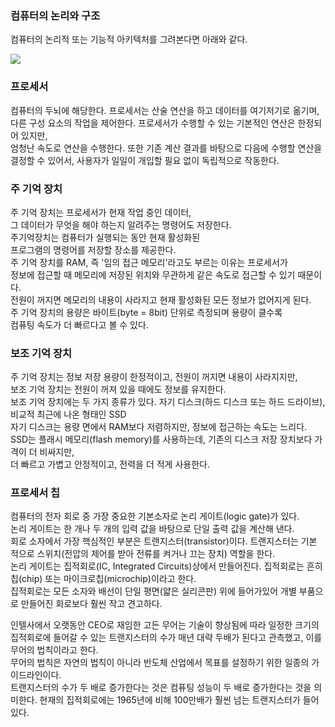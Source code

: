 ### 컴퓨터의 논리와 구조
컴퓨터의 논리적 또는 기능적 아키텍처를 그려본다면 아래와 같다.

<img src="https://t1.daumcdn.net/cfile/tistory/990D9A3A5B8290210D">
<br/>

### 프로세서
컴퓨터의 두뇌에 해당한다. 프로세서는 산술 연산을 하고 데이터를 여기저기로 옮기며,   
다른 구성 요소의 작업을 제어한다. 프로세서가 수행할 수 있는 기본적인 연산은 한정되어 있지만,   
엄청난 속도로 연산을 수행한다. 또한 기존 계산 결과를 바탕으로 다음에 수행할 연산을   
결정할 수 있어서, 사용자가 일일이 개입할 필요 없이 독립적으로 작동한다.
<br/>

### 주 기억 장치
주 기억 장치는 프로세서가 현재 작업 중인 데이터,   
그 데이터가 무엇을 해야 하는지 알려주는 명령어도 저장한다.   
주기억장치는 컴퓨터가 실행되는 동안 현재 활성화된   
프로그램의 명령어를 저장할 장소를 제공한다.   
주 기억 장치를 RAM, 즉 '임의 접근 메모리'라고도 부르는 이유는 프로세서가   
정보에 접근할 때 메모리에 저장된 위치와 무관하게 같은 속도로 접근할 수 있기 때문이다.   
전원이 꺼지면 메모리의 내용이 사라지고 현재 활성화된 모든 정보가 없어지게 된다.   
주 기억 장치의 용량은 바이트(byte = 8bit) 단위로 측정되며 용량이 클수록   
컴퓨팅 속도가 더 빠르다고 볼 수 있다.
<br/>

### 보조 기억 장치
주 기억 장치는 정보 저장 용량이 한정적이고, 전원이 꺼지면 내용이 사라지지만,   
보조 기억 장치는 전원이 꺼져 있을 때에도 정보를 유지한다.   
보조 기억 장치에는 두 가지 종류가 있다. 자기 디스크(하드 디스크 또는 하드 드라이브), 비교적 최근에 나온 형태인 SSD   
자기 디스크는 용량 면에서 RAM보다 저렴하지만, 정보에 접근하는 속도는 느리다.   
SSD는 플래시 메모리(flash memory)를 사용하는데, 기존의 디스크 저장 장치보다 가격이 더 비싸지만,   
더 빠르고 가볍고 안정적이고, 전력을 더 적게 사용한다.
<br/>

### 프로세서 칩
컴퓨터의 전자 회로 중 가장 중요한 기본소자로 논리 게이트(logic gate)가 있다.   
논리 게이트는 한 개나 두 개의 입력 값을 바탕으로 단일 출력 값을 계산해 낸다.   
회로 소자에서 가장 핵심적인 부분은 트랜지스터(transistor)이다. 트랜지스터는 기본 적으로 스위치(전압의 제어를 받아 전류를 켜거나 끄는 장치) 역할을 한다.   
논리 게이트는 집적회로(IC, Integrated Circuits)상에서 만들어진다. 집적회로는 흔히 칩(chip) 또는 마이크로칩(microchip)이라고 한다.   
집적회로는 모든 소자와 배선이 단일 평면(얇은 실리콘판) 위에 들어가있어 개별 부품으로 만들어진 회로보다 훨씬 작고 견고하다.   
   
인텔사에서 오랫동안 CEO로 재임한 고든 무어는 기술이 향상됨에 따라 일정한 크기의 집적회로에 들어갈 수 있는 트랜지스터의 수가 매년 대략 두배가 된다고 관측했고, 이를 무어의 법칙이라고 한다.  
무어의 법칙은 자연의 법칙이 아니라 반도체 산업에서 목표를 설정하기 위한 일종의 가이드라인이다.   
트랜지스터의 수가 두 배로 증가한다는 것은 컴퓨팅 성능이 두 배로 증가한다는 것을 의미한다. 현재의 집적회로에는 1965년에 비해 100만배가 훨씬 넘는 트랜지스터가 들어있다.
